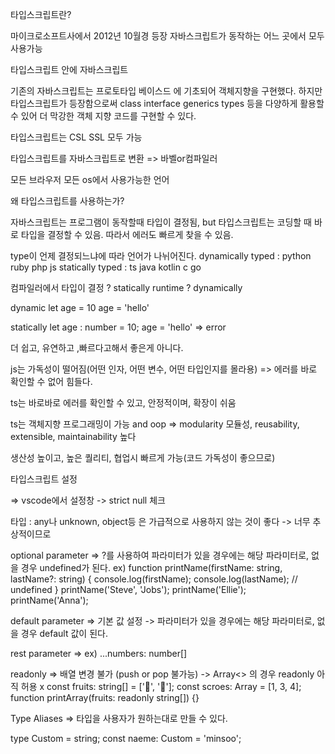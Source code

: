타입스크립트란?

마이크로소프트사에서 2012년 10월경 등장
자바스크립트가 동작하는 어느 곳에서 모두 사용가능

타입스크립트 안에 자바스크립트

기존의 자바스크립트는 프로토타입 베이스드 에 기초되어 객체지향을 구현했다. 하지만 타입스크립트가 등장함으로써 class interface generics types 등을 다양하게 활용할 수 있어 더 막강한 객체 지향 코드를 구현할 수 있다.

타입스크립트는 CSL SSL 모두 가능

타입스크립트를 자바스크립트로 변환 => 바벨or컴파일러

모든 브라우저 모든 os에서 사용가능한 언어

왜 타입스크립트를 사용하는가?

자바스크립트는 프로그램이 동작할때 타입이 결정됨, but 타입스크립트는 코딩할 때 바로 타입을 결정할 수 있음. 따라서 에러도 빠르게 찾을 수 있음.

type이 언제 결정되느냐에 따라 언어가 나뉘어진다.
dynamically typed : python ruby php js
statically typed : ts java kotlin c go

컴파일러에서 타입이 결정 ? statically
runtime ? dynamically

dynamic
let age = 10
age = 'hello'

statically
let age : number = 10;
age = 'hello' => error

더 쉽고, 유연하고 ,빠르다고해서 좋은게 아니다.

js는 가독성이 떨어짐(어떤 인자, 어떤 변수, 어떤 타입인지를 몰라용) => 에러를 바로 확인할 수 없어 힘들다.

ts는 바로바로 에러를 확인할 수 있고, 안정적이며, 확장이 쉬움

ts는 객체지향 프로그래밍이 가능
and
oop => modularity 모듈성, reusability, extensible, maintainability 높다

생산성 높이고, 높은 퀄리티, 협업시 빠르게 가능(코드 가독성이 좋으므로)

타입스크립트 설정

=> vscode에서 설정창 -> strict null 체크

타입 : any나 unknown, object등 은 가급적으로 사용하지 않는 것이 좋다 -> 너무 추상적이므로

optional parameter => ?를 사용하여 파라미터가 있을 경우에는 해당 파라미터로, 없을 경우 undefined가 된다.
ex)
function printName(firstName: string, lastName?: string) {
console.log(firstName);
console.log(lastName); // undefined
}
printName('Steve', 'Jobs');
printName('Ellie');
printName('Anna');

default parameter => 기본 값 설정 -> 파라미터가 있을 경우에는 해당 파라미터로, 없을 경우 default 값이 된다.

rest parameter =>
ex) ...numbers: number[]

readonly => 배열 변경 불가 (push or pop 불가능) -> Array<> 의 경우 readonly 아직 허용 x
const fruits: string[] = ['🍅', '🍌'];
const scroes: Array<number> = [1, 3, 4];
function printArray(fruits: readonly string[]) {}

Type Aliases => 타입을 사용자가 원하는대로 만들 수 있다.

type Custom = string;
const naeme: Custom = 'minsoo';
